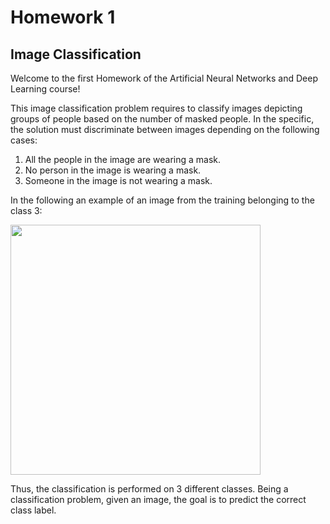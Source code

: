 # Homework 1

## Image Classification

Welcome to the first Homework of the Artificial Neural Networks and Deep Learning course!

This image classification problem requires to classify images depicting groups of people based on the number of masked people. In the specific, the solution must discriminate between images depending on the following cases: 
1. All the people in the image are wearing a mask. 
2. No person in the image is wearing a mask. 
3. Someone in the image is not wearing a mask. 
 
In the following an example of an image from the training belonging to the class 3:

<img src="https://github.com/YasminAwad/ANNDP_challenges/blob/main/Homework_1/example.PNG" width="400" />

Thus, the classification is performed on 3 different classes. Being a classification problem, given an image, the goal is to predict the correct class label.
